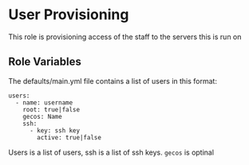 User Provisioning
============================

This role is provisioning access of the staff to the servers this is run on

Role Variables
--------------

The defaults/main.yml file contains a list of users in this format:
```
users:
  - name: username
    root: true|false
    gecos: Name
    ssh:
      - key: ssh key
        active: true|false
```

Users is a list of users, ssh is a list of ssh keys.
`gecos` is optinal

